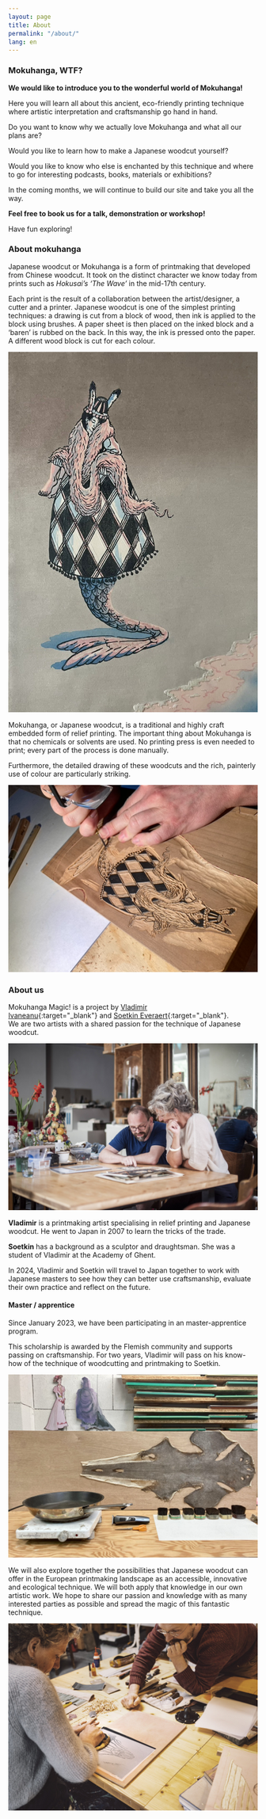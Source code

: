 ```yaml
---
layout: page
title: About
permalink: "/about/"
lang: en
---
```


### Mokuhanga, WTF?
__We would like to introduce you to the wonderful world of Mokuhanga!__

Here you will learn all about this ancient, eco-friendly printing technique where artistic interpretation and craftsmanship go hand in hand. 

Do you want to know why we actually love Mokuhanga and what all our plans are? 

Would you like to learn how to make a Japanese woodcut yourself?

Would you like to know who else is enchanted by this technique and where to go for interesting podcasts, books, materials or exhibitions? 

In the coming months, we will continue to build our site and take you all the way.

__Feel free to book us for a talk, demonstration or workshop!__

Have fun exploring!


### About mokuhanga

Japanese woodcut or Mokuhanga is a form of printmaking that developed from Chinese woodcut. It took on the distinct character we know today from prints such as _Hokusai’s ‘The Wave’_ in the mid-17th century.

Each print is the result of a collaboration between the artist/designer, a cutter and a printer. Japanese woodcut is one of the simplest printing techniques: a drawing is cut from a block of wood, then ink is applied to the block using brushes. A paper sheet is then placed on the inked block and a ‘baren’ is rubbed on the back. In this way, the ink is pressed onto the paper. A different wood block is cut for each colour.


<div class="row">
    <div class="col-md-8 mx-auto">
      <img src="/assets/images/pages/about/mermaid.png" class="img-fluid" alt="Final result of printing the mokuhanga magic mermaid">
    </div>
</div>


Mokuhanga, or Japanese woodcut, is a traditional and highly craft embedded form of relief printing. The important thing about Mokuhanga is that no chemicals or solvents are used. No printing press is even needed to print; every part of the process is done manually.

Furthermore, the detailed drawing of these woodcuts and the rich, painterly use of colour are particularly striking.

<div>
    <div class="col-md-8 mx-auto">
      <img src="/assets/images/pages/about/mermaid-carving.png" class="img-fluid" alt="Carving the mokuhanga magic mermaid">
    </div>
</div>

### About us

Mokuhanga Magic! is a project by [Vladimir Ivaneanu](https://www.printstudio868.be){:target="_blank"} and [Soetkin Everaert](https://www.soetkineveraert.be){:target="_blank"}.  
We are two artists with a shared passion for the technique of Japanese woodcut.

![Soetkin & Vladimir inspecting a print](/assets/images/pages/about/soetkin-vladimir-tafel.jpg)

__Vladimir__ is a printmaking artist specialising in relief printing and Japanese woodcut. He went to Japan in 2007 to learn the tricks of the trade.

__Soetkin__ has a background as a sculptor and draughtsman. She was a student of Vladimir at the Academy of Ghent.

In 2024, Vladimir and Soetkin will travel to Japan together to work with Japanese masters to see how they can better use craftsmanship, evaluate their own practice and reflect on the future.

#### Master / apprentice

Since January 2023, we have been participating in an master-apprentice program. 

This scholarship is awarded by the Flemish community and supports passing on craftsmanship.
For two years, Vladimir will pass on his know-how of the technique of woodcutting and printmaking to Soetkin.

![Sharkskin and brushes.](/assets/images/pages/about/sharkskin.jpg)

We will also explore together the possibilities that Japanese woodcut can offer in the European printmaking landscape as an accessible, innovative and ecological technique. We will both apply that knowledge in our own artistic work. We hope to share our passion and knowledge with as many interested parties as possible and spread the magic of this fantastic technique.

![Soetkin using the baren.](/assets/images/pages/about/soetkin-baren-vladimir-kijkt.jpg)


